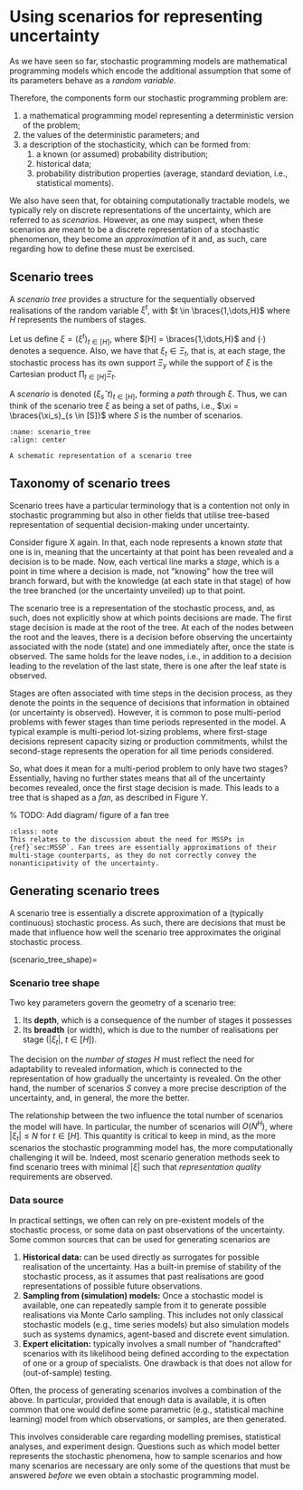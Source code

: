 
# Using scenarios for representing uncertainty

As we have seen so far, stochastic programming models are mathematical programming models which encode the additional assumption that some of its parameters behave as a *random variable*.

Therefore, the components form our stochastic programming problem are:

1. a mathematical programming model representing a deterministic version of the problem;
2. the values of the deterministic parameters; and
3. a description of the stochasticity, which can be formed from:
   1. a known (or assumed) probability distribution;
   2. historical data;
   3. probability distribution properties (average, standard deviation, i.e., statistical moments).

We also have seen that, for obtaining computationally tractable models, we typically rely on discrete representations of the uncertainty, which are referred to as *scenarios*. However, as one may suspect, when these scenarios are meant to be a discrete representation of a stochastic phenomenon, they become an *approximation* of it and, as such, care regarding how to define these must be exercised.

## Scenario trees

A *scenario tree* provides a structure for the sequentially observed realisations of the random variable $\xi^t$, with $t \in \braces{1,\dots,H}$ where $H$ represents the numbers of stages.

Let us define $\xi = (\xi^t)_{t \in [H]}$, where $[H] = \braces{1,\dots,H}$ and $(\cdot)$ denotes a sequence. Also, we have that $\xi_t \in \Xi_t$, that is, at each stage, the stochastic process has its own support $\Xi_y$ while the support of $\xi$ is the Cartesian product $\prod_{t \in [H]}\Xi_t$.

A *scenario* is denoted $(\xi_sˆt)_{t \in [H]}$, forming a *path* through $\xi$. Thus, we can think of the scenario tree $\xi$ as being a set of paths, i.e., $\xi = \braces{\xi_s}_{s \in [S]}$ where $S$ is the number of scenarios.

```{figure} ../figures/scenario_tree.svg
:name: scenario_tree
:align: center

A schematic representation of a scenario tree
```

## Taxonomy of scenario trees

Scenario trees have a particular terminology that is a contention not only in stochastic programming but also in other fields that utilise tree-based representation of sequential decision-making under uncertainty.

Consider figure X again. In that, each node represents a known *state* that one is in, meaning that the uncertainty at that point has been revealed and a decision is to be made. Now, each vertical line marks a *stage*, which is a point in time where a decision is made, not "knowing" how the tree will branch forward, but with the knowledge (at each state in that stage) of how the tree branched (or the uncertainty unveiled) up to that point.

The scenario tree is a representation of the stochastic process, and, as such, does not explicitly show at which points decisions are made. The first stage decision is made at the root of the tree. At each of the nodes between the root and the leaves, there is a decision before observing the uncertainty associated with the node (state) and one immediately after, once the state is observed. The same holds for the leave nodes, i.e., in addition to a decision leading to the revelation of the last state, there is one after the leaf state is observed.

Stages are often associated with time steps in the decision process, as they denote the points in the sequence of decisions that information in obtained (or uncertainty is observed). However, it is common to pose multi-period problems with fewer stages than time periods represented in the model. A typical example is multi-period lot-sizing problems, where first-stage decisions represent capacity sizing or production commitments, whilst the second-stage represents the operation for all time periods considered. 

So, what does it mean for a multi-period problem to only have two stages? Essentially, having no further states means that all of the uncertainty becomes revealed, once the first stage decision is made. This leads to a tree that is shaped as a *fan*, as described in Figure Y.

% TODO: Add diagram/ figure of a fan tree

```{admonition} 2SSP v. MSSP for modelling multi-period problems
:class: note
This relates to the discussion about the need for MSSPs in {ref}`sec:MSSP`. Fan trees are essentially approximations of their multi-stage counterparts, as they do not correctly convey the nonanticipativity of the uncertainty.
```

## Generating scenario trees

A scenario tree is essentially a discrete approximation of a (typically continuous) stochastic process. As such, there are decisions that must be made that influence how well the scenario tree approximates the original stochastic process.

(scenario_tree_shape)=
### Scenario tree shape

Two key parameters govern the geometry of a scenario tree:

1. Its **depth**, which is a consequence of the number of stages it possesses
2. Its **breadth** (or width), which is due to the number of realisations per stage ($|\xi_t|$, $t \in [H]$).

The decision on the *number of stages* $H$ must reflect the need for adaptability to revealed information, which is connected to the representation of how gradually the uncertainty is revealed. On the other hand, the number of scenarios $S$ convey a more precise description of the uncertainty, and, in general, the more the better.

The relationship between the two influence the total number of scenarios the model will have. In particular, the number of scenarios will $O(N^H)$, where $|\xi_t| \le N$ for $t \in [H]$. This quantity is critical to keep in mind, as the more scenarios the stochastic programming model has, the more computationally challenging it will be. Indeed, most scenario generation methods seek to find scenario trees with minimal $|\xi|$ such that *representation quality* requirements are observed. 

### Data source

In practical settings, we often can rely on pre-existent models of the stochastic process, or some data on past observations of the uncertainty. Some common sources that can be used for generating scenarios are

1. **Historical data:** can be used directly as surrogates for possible realisation of the uncertainty. Has a built-in premise of stability of the stochastic process, as it assumes that past realisations are good representations of possible future observations.
2. **Sampling from (simulation) models:** Once a stochastic model is available, one can repeatedly sample from it to generate possible realisations via Monte Carlo sampling. This includes not only classical stochastic models (e.g., time series models) but also simulation models such as systems dynamics, agent-based and discrete event simulation.
3. **Expert elicitation:** typically involves a small number of "handcrafted" scenarios with its likelihood being defined according to the expectation of one or a group of specialists. One drawback is that does not allow for (out-of-sample) testing.

Often, the process of generating scenarios involves a combination of the above. In particular, provided that enough data is available, it is often common that one would define some parametric (e.g., statistical machine learning) model from which observations, or samples, are then generated.

This involves considerable care regarding modelling premises, statistical analyses, and experiment design. Questions such as which model better represents the stochastic phenomena, how to sample scenarios and how many scenarios are necessary are only some of the questions that must be answered *before* we even obtain a stochastic programming model.
